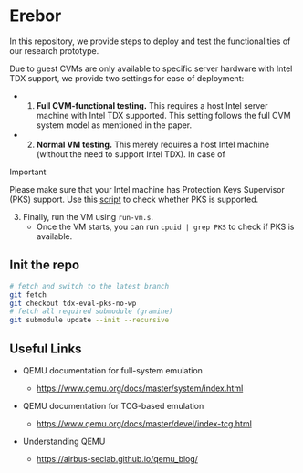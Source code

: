 # Erebor

<!-- Since Intel PKS is only implemented in a very few CPUs right now, we shall explore its use in implementing intra-kernel isolation through software emulation (QEMU). -->

In this repository, we provide steps to deploy and test the functionalities of our research prototype.

Due to guest CVMs are only available to specific server hardware with Intel TDX support, we provide two settings for ease of deployment:

- 1. **Full CVM-functional testing.** This requires a host Intel server machine with Intel TDX supported. This setting follows the full CVM system model as mentioned in the paper.
- 2. **Normal VM testing.** This merely requires a host Intel machine (without the need to support Intel TDX). In case of 

> [!IMPORTANT]
> Please make sure that your Intel machine has Protection Keys Supervisor (PKS) support. Use this [script](https://github.com/Icegrave0391/check-pks) to check whether PKS is supported.

3. Finally, run the VM using `run-vm.s`.
    - Once the VM starts, you can run `cpuid | grep PKS` to check if PKS is available. 

## Init the repo

```bash
# fetch and switch to the latest branch
git fetch
git checkout tdx-eval-pks-no-wp
# fetch all required submodule (gramine)
git submodule update --init --recursive
```

## Useful Links

- QEMU documentation for full-system emulation
    - https://www.qemu.org/docs/master/system/index.html 

- QEMU documentation for TCG-based emulation
    - https://www.qemu.org/docs/master/devel/index-tcg.html 

- Understanding QEMU
    - https://airbus-seclab.github.io/qemu_blog/ 
